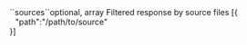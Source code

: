 <tr><td>``sources``</td><td>optional, array</td>
<td>Filtered response by source files</td>
<td> [{
  <div style="padding-left:10px;">"path":"/path/to/source"</div>
  }]</td>
<td></td>
</tr>
